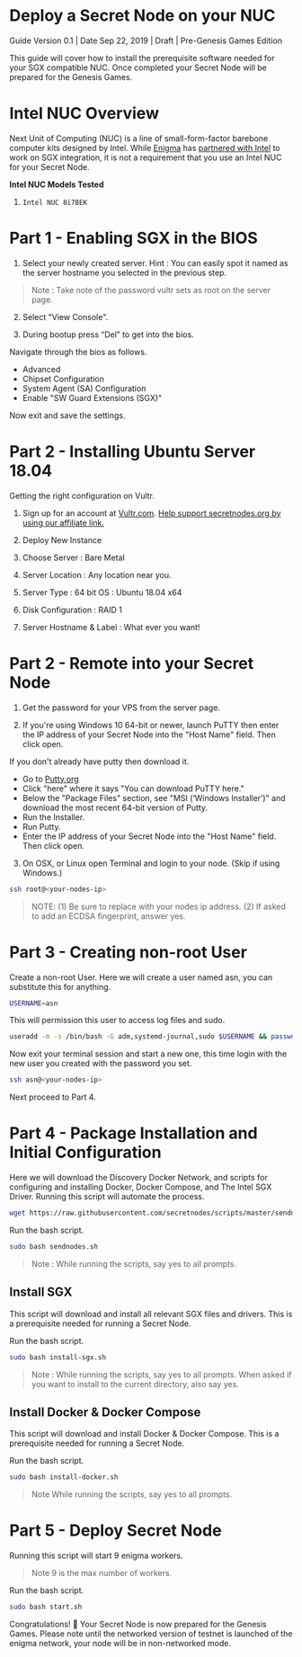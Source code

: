 # Deploy a Secret Node on your NUC
Guide Version 0.1 | Date Sep 22, 2019 | Draft | Pre-Genesis Games Edition

This guide will cover how to install the prerequisite software needed for your SGX compatible NUC. Once completed your Secret Node will be prepared for the Genesis Games.

# Intel NUC Overview

Next Unit of Computing (NUC) is a line of small-form-factor barebone computer kits designed by Intel. While [Enigma](https://enigma.co) has [partnered with Intel](https://blog.enigma.co/announcing-enigmas-collaboration-with-intel-43bbf73a86a7) to work on SGX integration, it is not a requirement that you use an Intel NUC for your Secret Node.

**Intel NUC Models Tested**
1. `Intel NUC 8i7BEK`

# Part 1 - Enabling SGX in the BIOS

1. Select your newly created server. Hint : You can easily spot it named as the server hostname you selected in the previous step.

> Note : Take note of the password vultr sets as root on the server page.

2. Select "View Console".

3. During bootup press “Del” to get into the bios.

Navigate through the bios as follows.
* Advanced
* Chipset Configuration
* System Agent (SA) Configuration
* Enable "SW Guard Extensions (SGX)"

Now exit and save the settings.

# Part 2 - Installing Ubuntu Server 18.04
Getting the right configuration on Vultr.

1. Sign up for an account at [Vultr.com](https://www.vultr.com). [Help support secretnodes.org by using our affiliate link.](https://www.vultr.com/?ref=8255176)

2. Deploy New Instance

3. Choose Server : Bare Metal

4. Server Location : Any location near you.

5. Server Type : 64 bit OS : Ubuntu 18.04 x64

6. Disk Configuration : RAID 1

7. Server Hostname & Label : What ever you want!

# Part 2 - Remote into your Secret Node

1. Get the password for your VPS from the server page.

2. If you're using Windows 10 64-bit or newer, launch PuTTY then enter the IP address of your Secret Node into the "Host Name" field. Then click open.

If you don't already have putty then download it.
* Go to [Putty.org](https://www.putty.org/)
* Click "here" where it says "You can download PuTTY here."
* Below the "Package Files" section, see "MSI (‘Windows Installer’)" and download the most recent 64-bit version of Putty.
* Run the Installer.
* Run Putty.
* Enter the IP address of your Secret Node into the "Host Name" field. Then click open.


3. On OSX, or Linux open Terminal and login to your node. (Skip if using Windows.)

```bash
ssh root@<your-nodes-ip>
```
> NOTE: (1) Be sure to replace <your-nodes-ip> with your nodes ip address. (2) If asked to add an ECDSA fingerprint, answer yes.

# Part 3 - Creating non-root User

Create a non-root User. Here we will create a user named asn, you can substitute this for anything.
```bash
USERNAME=asn
```

This will permission this user to access log files and sudo.
```bash
useradd -m -s /bin/bash -G adm,systemd-journal,sudo $USERNAME && passwd $USERNAME
```

Now exit your terminal session and start a new one, this time login with the new user you created with the password you set.
```bash
ssh asn@<your-nodes-ip>
```
Next proceed to Part 4.

# Part 4 - Package Installation and Initial Configuration

Here we will download the Discovery Docker Network, and scripts for configuring and installing Docker, Docker Compose, and The Intel SGX Driver. Running this script will automate the process.

```bash
wget https://raw.githubusercontent.com/secretnodes/scripts/master/sendnodes.sh
```

Run the bash script.
```bash
sudo bash sendnodes.sh
```
> Note : While running the scripts, say yes to all prompts.

## Install SGX

This script will download and install all relevant SGX files and drivers. This is a prerequisite needed for running a Secret Node.

Run the bash script.
```bash
sudo bash install-sgx.sh
```
> Note : While running the scripts, say yes to all prompts. When asked if you want to install to the current directory, also say yes.

## Install Docker & Docker Compose

This script will download and install Docker & Docker Compose. This is a prerequisite needed for running a Secret Node.

Run the bash script.
```bash
sudo bash install-docker.sh
```
> Note While running the scripts, say yes to all prompts.

# Part 5 - Deploy Secret Node

Running this script will start 9 enigma workers.

> Note 9 is the max number of workers.

Run the bash script.
```bash
sudo bash start.sh
```

Congratulations! 🎉 Your Secret Node is now prepared for the Genesis Games. Please note until the networked version of testnet is launched of the enigma network, your node will be in non-networked mode.